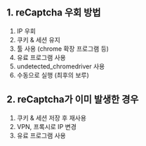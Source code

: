 ## 1. reCaptcha 우회 방법
1. IP 우회
2. 쿠키 & 세션 유지
3. 툴 사용 (chrome 확장 프로그램 등)
4. 유료 프로그램 사용
5. undetected_chromedriver 사용
6. 수동으로 실행 (최후의 보루)


## 2. reCaptcha가 이미 발생한 경우
1. 쿠키 & 세션 저장 후 재사용
2. VPN, 프록시로 IP 변경
3. 유료 프로그램 사용

